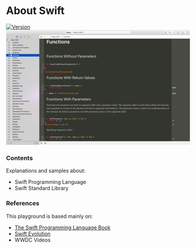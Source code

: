 # About Swift
[![Version](https://img.shields.io/badge/swift-5.8-orange.svg)](https://swift.org/)
![header](header.png)

### Contents
Explanations and samples about: 
* Swift Programming Language
* Swift Standard Library

### References
This playground is based mainly on: 
* [The Swift Programming Language Book](https://developer.apple.com/library/content/documentation/Swift/Conceptual/Swift_Programming_Language/index.html)
* [Swift Evolution](https://www.swift.org/swift-evolution)
* WWDC Videos
